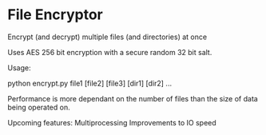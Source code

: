 # File Encryptor
 Encrypt (and decrypt) multiple files (and directories) at once

Uses AES 256 bit encryption with a secure random 32 bit salt.

Usage:

python encrypt.py file1 [file2] [file3] [dir1] [dir2] ...

Performance is more dependant on the number of files than the size of data being operated on.

Upcoming features:
Multiprocessing
Improvements to IO speed

